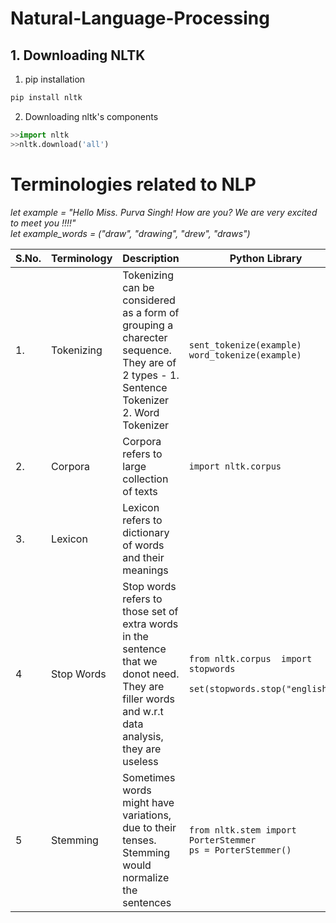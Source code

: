 # Natural-Language-Processing 

## 1. Downloading NLTK
1. pip installation 
```python
pip install nltk
```
2. Downloading nltk's components 
```python
>>import nltk
>>nltk.download('all')
```

# Terminologies related to NLP

*let example = "Hello Miss. Purva Singh! How are you? We are very excited to meet you !!!!"*<br/>
*let example_words = ("draw", "drawing", "drew", "draws") <br/>*

| S.No. | Terminology | Description                                                                                                                                          | Python Library                                                                    | Examples                                                                                                                                                                                                      |
|-------|-------------|------------------------------------------------------------------------------------------------------------------------------------------------------|-----------------------------------------------------------------------------------|-------------------------------------------------------------------------------------------------------------------------------------------------------------------------------------------------------------|
| 1.    | Tokenizing  | Tokenizing can be considered as a form of grouping a charecter sequence. They are of 2 types -  1. Sentence Tokenizer  2. Word Tokenizer             | ```sent_tokenize(example) word_tokenize(example) ```                   | **SENTENCE TOKENIZER -**<br/>Hello Miss.<br/>Purva Singh!<br/>How are you?<br/>We are very excited to meet you !!!!<br/>  **WORD TOKENIZER -** 'Hello','Miss','.','Purva','Singh','!','How','are','you','?','We','are', 'very','excited','to','meet','you','!','!','!','!'  |
| 2.    | Corpora     | Corpora refers to large collection of texts                                                                                                          | ```import nltk.corpus ```                                                  | medical journals, presidential speech, any English language                                                                                                                                                 |
| 3.    | Lexicon     | Lexicon refers to dictionary of  words and their meanings                                                                                            |                                                                                   | bull - To a financial investor,  the first meaning for the word "Bull"  is someone who <br/>is confident about the market <br/>bull - also an animal                                                                       |
| 4     | Stop Words  | Stop words refers to those set of extra words in  the sentence that we donot need.  They are filler words and w.r.t data analysis,  they are useless | ```from nltk.corpus  import stopwords``` <br/>```  set(stopwords.stop("english"))  ``` |'Hello', 'Miss', '.', 'Purva', 'Singh', '!', 'How', '?', 'We', 'excited', 'meet', '!', '!', '!', '!'                                                                                                                                                                                             |
| 5     | Stemming    | Sometimes words might have variations, due to their tenses. Stemming would normalize the sentences                                                   | ```from nltk.stem import PorterStemmer```<br/> ```ps = PorterStemmer()```                       | Stemming would give a set of **root words.** <br/><br/>PorterStemmer().stem(example_words) = ("draw", "draw", "drew", "draw")                                         |


